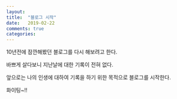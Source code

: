```yaml
---
layout: 
title:  "블로그 시작"
date:   2019-02-22
comments: true
categories: 
---
```

10년전에 잠깐해봤던 블로그를 다시 해보려고 한다.

바쁘게 살다보니 지난날에 대한 기록이 전혀 없다.

앞으로는 나의 인생에 대하여 기록을 하기 위한 목적으로 블로그를 시작한다.

화이팅~!!
